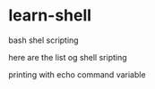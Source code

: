 # learn-shell
bash shel scripting

here are the list og shell sripting

printing with echo command
variable
